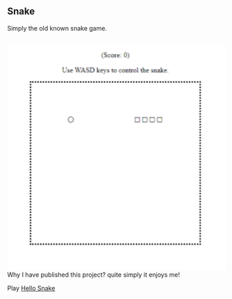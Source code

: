 
## Snake

Simply the old known snake game.

<br>

<img alt="snake" src="https://raw.githubusercontent.com/erwinkulasic/Snake/main/example.png" width="600px"/>

<br>
Why I have published this project? quite simply it enjoys me!

Play [Hello Snake](https://hello-snake.com)